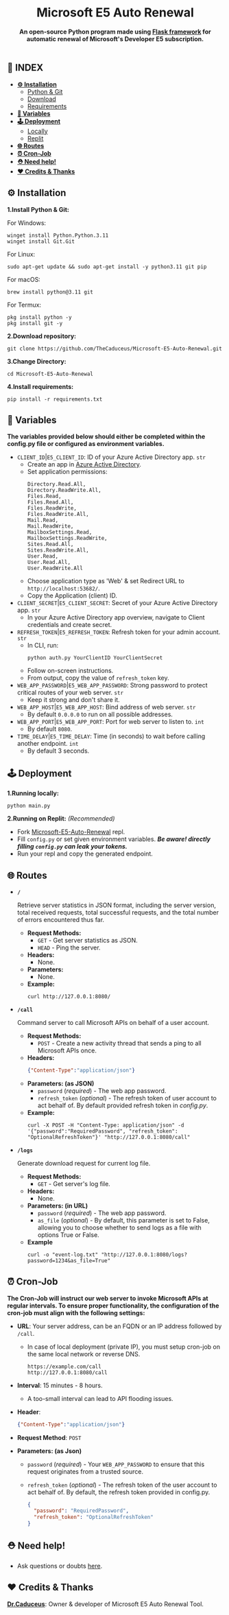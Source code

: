 <div align="center"><h1>Microsoft E5 Auto Renewal</h1>
<b>An open-source Python program made using <a href="https://github.com/pallets/flask">Flask framework</a> for automatic renewal of Microsoft's Developer E5 subscription.</b></div><br>

## **📑 INDEX**

* [**⚙️ Installation**](#installation)
  * [Python & Git](#i-1)
  * [Download](#i-2)
  * [Requirements](#i-3)
* [**📝 Variables**](#variables)
* [**🕹 Deployment**](#deployment)
  * [Locally](#d-1)
  * [Replit](#d-2)
* [**🌐 Routes**](#routes)
* [**⏰ Cron-Job**](#cron-job)
* [**⛑️ Need help!**](#help)
* [**❤️ Credits & Thanks**](#credits)

<a name="installation"></a>

## ⚙️ Installation

<a name="i-1"></a>

**1.Install Python & Git:**

For Windows:
```
winget install Python.Python.3.11
winget install Git.Git
```
For Linux:
```
sudo apt-get update && sudo apt-get install -y python3.11 git pip
```
For macOS:
```
brew install python@3.11 git
```
For Termux:
```
pkg install python -y
pkg install git -y
```

<a name="i-2"></a>

**2.Download repository:**
```
git clone https://github.com/TheCaduceus/Microsoft-E5-Auto-Renewal.git
```

**3.Change Directory:**

```
cd Microsoft-E5-Auto-Renewal
```

<a name="i-3"></a>

**4.Install requirements:**

```
pip install -r requirements.txt
```

<a name="variables"></a>

## 📝 Variables
**The variables provided below should either be completed within the config.py file or configured as environment variables.**
* `CLIENT_ID`|`E5_CLIENT_ID`: ID of your Azure Active Directory app. `str`
  * Create an app in [Azure Active Directory](https://portal.azure.com/#view/Microsoft_AAD_IAM/ActiveDirectoryMenuBlade/~/RegisteredApps).
  * Set application permissions:
    ```
    Directory.Read.All,
    Directory.ReadWrite.All,
    Files.Read,
    Files.Read.All,
    Files.ReadWrite,
    Files.ReadWrite.All,
    Mail.Read,
    Mail.ReadWrite,
    MailboxSettings.Read,
    MailboxSettings.ReadWrite,
    Sites.Read.All,
    Sites.ReadWrite.All,
    User.Read,
    User.Read.All,
    User.ReadWrite.All
    ```
  * Choose application type as 'Web' & set Redirect URL to `http://localhost:53682/`.
  * Copy the Application (client) ID.
* `CLIENT_SECRET`|`E5_CLIENT_SECRET`: Secret of your Azure Active Directory app. `str`
  * In your  Azure Active Directory app overview, navigate to Client credentials and create secret.
* `REFRESH_TOKEN`|`E5_REFRESH_TOKEN`: Refresh token for your admin account. `str`
  * In CLI, run:
    ```
    python auth.py YourClientID YourClientSecret
    ```
  * Follow on-screen instructions.
  * From output, copy the value of `refresh_token` key.
* `WEB_APP_PASSWORD`|`E5_WEB_APP_PASSWORD`: Strong password to protect critical routes of your web server. `str`
  * Keep it strong and don't share it.
* `WEB_APP_HOST`|`E5_WEB_APP_HOST`: Bind address of web server. `str`
  * By default `0.0.0.0` to run on all possible addresses.
* `WEB_APP_PORT`|`E5_WEB_APP_PORT`: Port for web server to listen to. `int`
  * By default `8080`.
* `TIME_DELAY`|`E5_TIME_DELAY`: Time (in seconds) to wait before calling another endpoint. `int`
  * By default 3 seconds.

<a name="deployment"></a>

## 🕹 Deployment

<a name="d-1"></a>

**1.Running locally:**
```
python main.py
```

<a name="d-2"></a>

**2.Running on Replit:** *(Recommended)*
* Fork [Microsoft-E5-Auto-Renewal](https://replit.com/@TheCaduceus/Microsoft-E5-Auto-Renewal) repl.
* Fill `config.py` or set given environment variables. ***Be aware! directly filling `config.py` can leak your tokens.***
* Run your repl and copy the generated endpoint.

<a name="routes"></a>

## 🌐 Routes

* **`/`**

  Retrieve server statistics in JSON format, including the server version, total received requests, total successful requests, and the total number of errors encountered thus far.

  * **Request Methods:**
    * `GET` - Get server statistics as JSON.
    * `HEAD` - Ping the server.
  * **Headers:**
    * None.
  * **Parameters:**
    * None.
  * **Example:**
      ```shell
      curl http://127.0.0.1:8080/
      ```

* **`/call`**

  Command server to call Microsoft APIs on behalf of a user account.

  * **Request Methods:**
    * `POST` - Create a new activity thread that sends a ping to all Microsoft APIs once.
  * **Headers:**
    ```json
    {"Content-Type":"application/json"}
    ```
  * **Parameters: (as JSON)**
    * `password` (*required*) - The web app password.
    * `refresh_token` (*optional*) - The refresh token of user account to act behalf of. By default provided refresh token in *config.py*.
  * **Example:**
      ```shell
      curl -X POST -H "Content-Type: application/json" -d '{"password":"RequiredPassword", "refresh_token": "OptionalRefreshToken"}' "http://127.0.0.1:8080/call"
      ```

* **`/logs`**

    Generate download request for current log file.

  * **Request Methods:**
    * `GET` - Get server's log file.
  * **Headers:**
    * None.
  * **Parameters: (in URL)**
    * `password` (*required*) - The web app password.
    * `as_file` (*optional*) - By default, this parameter is set to False, allowing you to choose whether to send logs as a file with options True or False.
  * **Example**
      ```shell
      curl -o "event-log.txt" "http://127.0.0.1:8080/logs?password=1234&as_file=True"
      ```

<a name="cron-job"></a>

## ⏰ Cron-Job
**The Cron-Job will instruct our web server to invoke Microsoft APIs at regular intervals. To ensure proper functionality, the configuration of the cron-job must align with the following settings:**

* **URL**: Your server address, can be an FQDN or an IP address followed by `/call`.
  * In case of local deployment (private IP), you must setup cron-job on the same local network or reverse DNS.

    ```
    https://example.com/call
    http://127.0.0.1:8080/call
    ```

* **Interval**: 15 minutes - 8 hours.
  * A too-small interval can lead to API flooding issues.
* **Header**:

    ```json
    {"Content-Type":"application/json"}
    ```

* **Request Method**: `POST`
* **Parameters: (as Json)**
  * `password` (*required*) - Your `WEB_APP_PASSWORD` to ensure that this request originates from a trusted source.
  * `refresh_token` (*optional*) - The refresh token of the user account to act behalf of. By default, the refresh token provided in config.py.

    ```json
    {
      "password": "RequiredPassword",
      "refresh_token": "OptionalRefreshToken"
    }
    ```

<a name="help"></a>

## ⛑️ Need help!
- Ask questions or doubts [here](https://t.me/DrDiscussion).

<a name="credits"></a>

## ❤️ Credits & Thanks

[**Dr.Caduceus**](https://github.com/TheCaduceus): Owner & developer of Microsoft E5 Auto Renewal Tool.<br>
